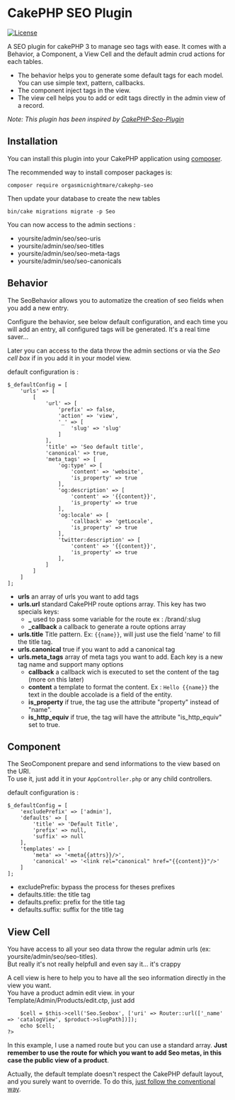 # CakePHP SEO Plugin

[![License](https://poser.pugx.org/orgasmicnightmare/cakephp-seo/license)](https://packagist.org/packages/orgasmicnightmare/cakephp-seo)

A SEO plugin for cakePHP 3 to manage seo tags with ease. It comes with a Behavior, a Component, a View Cell and the default admin crud actions for each tables. 

- The behavior helps you to generate some default tags for each model. You can use simple text, pattern, callbacks.
- The component inject tags in the view.
- The view cell helps you to add or edit tags directly in the admin view of a record.

_Note: This plugin has been inspired by [CakePHP-Seo-Plugin](https://github.com/webtechnick/CakePHP-Seo-Plugin)_

## Installation

You can install this plugin into your CakePHP application using [composer](http://getcomposer.org).

The recommended way to install composer packages is:

```
composer require orgasmicnightmare/cakephp-seo
```

Then update your database to create the new tables

```
bin/cake migrations migrate -p Seo
```

You can now access to the admin sections :
- yoursite/admin/seo/seo-uris
- yoursite/admin/seo/seo-titles
- yoursite/admin/seo/seo-meta-tags
- yoursite/admin/seo/seo-canonicals

## Behavior

The SeoBehavior allows you to automatize the creation of seo fields when you add a new entry.    

Configure the behavior, see below default configuration, and each time you will add an entry, all configured tags will be generated.
It's a real time saver…     

Later you can access to the data throw the admin sections or via the _Seo cell box_ if in you add it in your model view.

default configuration is :

```
$_defaultConfig = [
    'urls' => [
        [   
            'url' => [
                'prefix' => false,
                'action' => 'view',
                '_' => [
                    'slug' => 'slug'
                ]
            ],
            'title' => 'Seo default title',
            'canonical' => true,
            'meta_tags' => [
                'og:type' => [
                    'content' => 'website',
                    'is_property' => true
                ],
                'og:description' => [
                    'content' => '{{content}}',
                    'is_property' => true
                ],
                'og:locale' => [
                    'callback' => 'getLocale',
                    'is_property' => true
                ],
                'twitter:description' => [
                    'content' => '{{content}}',
                    'is_property' => true
                ],
            ]
        ]
    ]
];
```

- **urls** an array of urls you want to add tags
- **urls.url** standard CakePHP route options array. This key has two specials keys:
	- **_** used to pass some variable for the route ex : /brand/:slug 
	- **_callback** a callback to generate a route options array
- **urls.title** Title pattern. Ex: ```{{name}}```, will just use the field 'name' to fill the title tag.
- **urls.canonical** true if you want to add a canonical tag
- **urls.meta_tags** array of meta tags you want to add. Each key is a new tag name and support many options
	- **callback** a callback wich is executed to set the content of the tag (more on this later)
	- **content** a template to format the content. Ex : ```Hello {{name}}``` the text in the double accolade is a field of the entity.
	- **is_property** if true, the tag use the attribute "property" instead of "name".
	- **is_http_equiv** if true, the tag will have the attribute "is_http_equiv" set to true.

## Component

The SeoComponent prepare and send informations to the view based on the URI.   
To use it, just add it in your ```AppController.php``` or any child controllers.

default configuration is :

```
$_defaultConfig = [
    'excludePrefix' => ['admin'],
    'defaults' => [
        'title' => 'Default Title',
        'prefix' => null,
        'suffix' => null
    ],
    'templates' => [
        'meta' => '<meta{{attrs}}/>',
        'canonical' => '<link rel="canonical" href="{{content}}"/>'
    ]
];
```

- excludePrefix: bypass the process for theses prefixes
- defaults.title: the title tag
- defaults.prefix: prefix for the title tag
- defaults.suffix: suffix for the title tag

## View Cell

You have access to all your seo data throw the regular admin urls (ex: yoursite/admin/seo/seo-titles).   
But really it's not really helpfull and even say it… it's crappy

A cell view is here to help you to have all the seo information directly in the view you want.   
You have a product admin edit view.
in your Template/Admin/Products/edit.ctp, just add

```<?php
    $cell = $this->cell('Seo.Seobox', ['uri' => Router::url(['_name' => 'catalogView', $product->slugPath])]);
    echo $cell;
?>
```

In this example, I use a named route but you can use a standard array. **Just remember to use the route for which you want to add Seo metas, in this case the public view of a product**.

Actually, the default template doesn't respect the CakePHP default layout, and you surely want to override. To do this, [just follow the conventional way](http://book.cakephp.org/3.0/en/plugins.html#overriding-plugin-templates-from-inside-your-application). 
